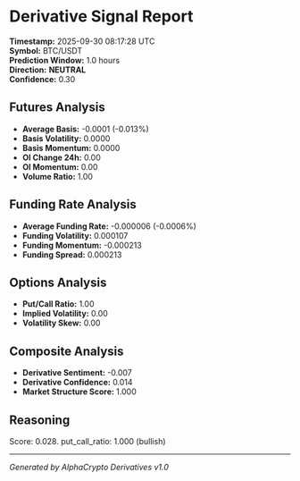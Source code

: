 # Derivative Signal Report

**Timestamp:** 2025-09-30 08:17:28 UTC  
**Symbol:** BTC/USDT  
**Prediction Window:** 1.0 hours  
**Direction:** **NEUTRAL**  
**Confidence:** 0.30

## Futures Analysis
- **Average Basis:** -0.0001 (-0.013%)
- **Basis Volatility:** 0.0000
- **Basis Momentum:** 0.0000
- **OI Change 24h:** 0.00
- **OI Momentum:** 0.00
- **Volume Ratio:** 1.00

## Funding Rate Analysis
- **Average Funding Rate:** -0.000006 (-0.0006%)
- **Funding Volatility:** 0.000107
- **Funding Momentum:** -0.000213
- **Funding Spread:** 0.000213

## Options Analysis
- **Put/Call Ratio:** 1.00
- **Implied Volatility:** 0.00
- **Volatility Skew:** 0.00

## Composite Analysis
- **Derivative Sentiment:** -0.007
- **Derivative Confidence:** 0.014
- **Market Structure Score:** 1.000

## Reasoning
Score: 0.028. put_call_ratio: 1.000 (bullish)

---
*Generated by AlphaCrypto Derivatives v1.0*
